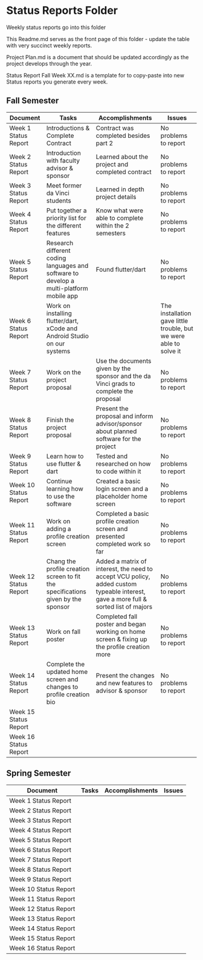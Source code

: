 # Status Reports Folder
Weekly status reports go into this folder

This Readme.md serves as the front page of this folder - update the table with very succinct weekly reports.

Project Plan.md is a document that should be updated accordingly as the project develops through the year.

Status Report Fall Week XX.md is a template for to copy-paste into new Status reports you generate every week.

## Fall Semester

| Document | Tasks | Accomplishments | Issues |
|---|---|---|---|
| Week 1 Status Report | Introductions & Complete Contract | Contract was completed besides part 2 | No problems to report |
| Week 2 Status Report | Introduction with faculty advisor & sponsor | Learned about the project and completed contract | No problems to report |
| Week 3 Status Report | Meet former da Vinci students | Learned in depth project details | No problems to report |
| Week 4 Status Report | Put together a priority list for the different features | Know what were able to complete within the 2 semesters | No problems to report |
| Week 5 Status Report | Research different coding languages and software to develop a multi-platform mobile app| Found flutter/dart | No problems to report |
| Week 6 Status Report | Work on installing flutter/dart, xCode and Android Studio on our systems |  | The installation gave little trouble, but we were able to solve it |
| Week 7 Status Report | Work on the project proposal | Use the documents given by the sponsor and the da Vinci grads to complete the proposal | No problems to report |
| Week 8 Status Report | Finish the project proposal | Present the proposal and inform advisor/sponsor about planned software for the project | No problems to report |
| Week 9 Status Report | Learn how to use flutter & dart | Tested and researched on how to code within it | No problems to report |
| Week 10 Status Report | Continue learning how to use the software | Created a basic login screen and a placeholder home screen | No problems to report |
| Week 11 Status Report | Work on adding a profile creation screen | Completed a basic profile creation screen and presented completed work so far| No problems to report |
| Week 12 Status Report | Chang the profile creation screen to fit the specifications given by the sponsor | Added a matrix of interest, the need to accept VCU policy, added custom typeable interest, gave a more full & sorted list of majors | No problems to report |
| Week 13 Status Report | Work on fall poster | Completed fall poster and began working on home screen & fixing up the profile creation more | No problems to report |
| Week 14 Status Report | Complete the updated home screen and changes to profile creation bio | Present the changes and new features to advisor & sponsor | No problems to report |
| Week 15 Status Report | | | |
| Week 16 Status Report | | | |

## Spring Semester

| Document | Tasks | Accomplishments| Issues |
|---|---|---|---|
| Week 1 Status Report | | | |
| Week 2 Status Report | | | |
| Week 3 Status Report | | | |
| Week 4 Status Report | | | |
| Week 5 Status Report | | | |
| Week 6 Status Report | | | |
| Week 7 Status Report | | | |
| Week 8 Status Report | | | |
| Week 9 Status Report | | | |
| Week 10 Status Report | | | |
| Week 11 Status Report | | | |
| Week 12 Status Report | | | |
| Week 13 Status Report | | | |
| Week 14 Status Report | | | |
| Week 15 Status Report | | | |
| Week 16 Status Report | | | |
